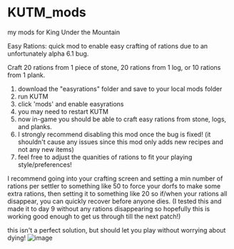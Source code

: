 # KUTM_mods
my mods for King Under the Mountain


Easy Rations: quick mod to enable easy crafting of rations due to an unfortunately alpha 6.1 bug.

Craft 20 rations from 1 piece of stone, 20 rations from 1 log, or 10 rations from 1 plank.

1. download the "easyrations" folder and save to your local mods folder
2. run KUTM
3. click 'mods' and enable easyrations
4. you may need to restart KUTM
5. now in-game you should be able to craft easy rations from stone, logs, and planks.  
6. I strongly recommend disabling this mod once the bug is fixed! (it shouldn't cause any issues since this mod only adds new recipes and not any new items)
7. feel free to adjust the quanities of rations to fit your playing style/preferences!

I recommend going into your crafting screen and setting a min number of rations per settler to something like 50 to force your dorfs to make some extra rations, then setting it to something like 20 so if/when your rations all disappear, you can quickly recover before anyone dies.  (I tested this and made it to day 9 without any rations disappearing so hopefully this is working good enough to get us through till the next patch!)

this isn't a perfect solution, but should let you play without worrying about dying!
![image](https://user-images.githubusercontent.com/3990931/129456886-2f4f53fd-3df4-4b22-9624-03e64da593bb.png)

